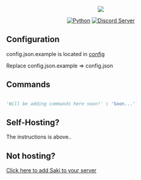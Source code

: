 <p align="center">
<img src="http://i.imgur.com/m2nS1iU.png">
</p>

<p align="center">
<a href="https://www.python.org/"><img src="https://img.shields.io/badge/Python-3.6.2-blue.svg" alt="Python"></a>
<a href="https://discord.gg/AWC2JKB"><img src="https://discordapp.com/api/guilds/346403943234142209/widget.png?maxAge=1000" alt="Discord Server"></a>
</p>


## Configuration

config.json.example is located in [config](https://github.com/MaarSerieus/test/tree/master/json)

Replace config.json.example => config.json

## Commands

```python

'Will be adding commands here soon!' : 'Soon...'

```

## Self-Hosting?

The instructions is above..

## Not hosting?

[Click here to add Saki to your server](https://discordapp.com/oauth2/authorize?client_id=349433933781270539&scope=bot&permissions=2080898297)
